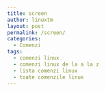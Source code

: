 ```yaml
---
title: screen
author: linuxtm
layout: post
permalink: /screen/
categories:
  - Comenzi
tags:
  - comenzi linux
  - comenzi linux de la a la z
  - lista comenzi linux
  - toate comenzile linux
---
```

